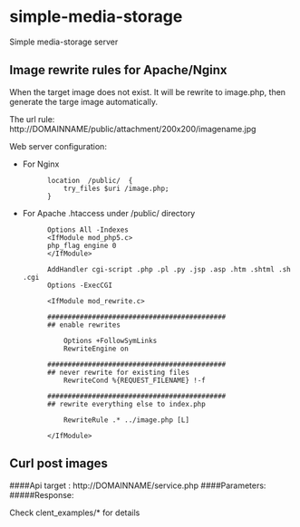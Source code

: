 simple-media-storage
====================

Simple media-storage server


## Image rewrite rules for Apache/Nginx

When the target image does not exist. It will be rewrite to image.php, then generate the targe image automatically.

The url rule:
http://DOMAINNAME/public/attachment/200x200/imagename.jpg

Web server configuration:

* For Nginx
        
            location  /public/  {
                try_files $uri /image.php;
            }

* For Apache .htaccess under /public/ directory
        
            Options All -Indexes
            <IfModule mod_php5.c>
            php_flag engine 0
            </IfModule>
            
            AddHandler cgi-script .php .pl .py .jsp .asp .htm .shtml .sh .cgi
            Options -ExecCGI
            
            <IfModule mod_rewrite.c>
            
            ############################################
            ## enable rewrites
            
                Options +FollowSymLinks
                RewriteEngine on
            
            ############################################
            ## never rewrite for existing files
                RewriteCond %{REQUEST_FILENAME} !-f
            
            ############################################
            ## rewrite everything else to index.php
            
                RewriteRule .* ../image.php [L]
            
            </IfModule>


## Curl post images

####Api target : http://DOMAINNAME/service.php
####Parameters:
#####Response:

Check clent_examples/* for details
